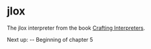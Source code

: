 # jlox
The jlox interpreter from the book [Crafting Interpreters](https://craftinginterpreters.com).


Next up:
-- Beginning of chapter 5